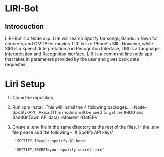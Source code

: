 # LIRI-Bot


## Introduction

LIRI-Bot is a Node app. LIRI will search Spotify for songs, Bands in Town for concerts, and OMDB for movies. LIRI is like iPhone's SIRI. However, while SIRI is a Speech Interpretation and Recognition Interface, LIRI is a Language Interpretation and RecognitionInterface. LIRI is a command line node app that takes in parameters provided by the user and gives back data requested. 


# Liri Setup

1. Clone the repository
2. Run npm install. This will install the 4 following packages...
    -Node-Spotify-API
    -Axios (This module will be used to get the IMDB and BandsInTown API data)
    -Moment
    -DotENV
3. Create a .env file in the same directory as the rest of the files. In the .env file please add the following -
        '# Spotify API keys'

        'SPOTIFY_ID=your-spotify-ID-here'

        'SPOTIFY_SECRET=your-spotify-secret-here'


